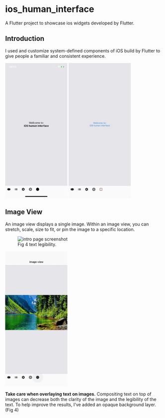 # ios_human_interface

A Flutter project to showcase ios widgets developed by Flutter.

## Introduction
I used and customize system-defined components of iOS build by Flutter to give people a familiar and consistent experience.
<p float="left">
  <img src="assets/flutter_01.png" alt="intro page screenshot" width="200" />
  <img src="assets/intro_page.gif" alt="intro page screenshot" width="200" />
</p>

## Image View
An image view displays a single image.
Within an image view, you can stretch, scale, size to fit, or pin the image to a specific location.
<p float="left">
  <figure>
    <img src="assets/image_view_page.gif" alt="intro page screenshot" width="200" />
    <figcaption>Fig 4 text legibility.</figcaption>
</figure>
 

  <img src="assets/image_view_legibility.gif" alt="intro page screenshot" width="200" />

</p>
<b>Take care when overlaying text on images.</b> Compositing text on top of images can decrease both the clarity of the image and the legibility of the text. To help improve the results, I've added an opaque background layer. (Fig 4)

 
